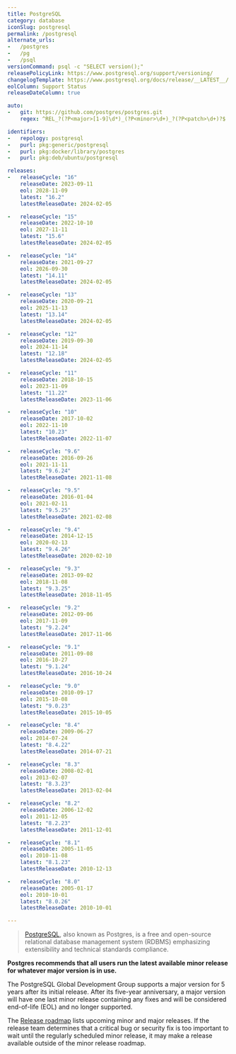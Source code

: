 ```yaml
---
title: PostgreSQL
category: database
iconSlug: postgresql
permalink: /postgresql
alternate_urls:
-   /postgres
-   /pg
-   /psql
versionCommand: psql -c "SELECT version();"
releasePolicyLink: https://www.postgresql.org/support/versioning/
changelogTemplate: https://www.postgresql.org/docs/release/__LATEST__/
eolColumn: Support Status
releaseDateColumn: true

auto:
-   git: https://github.com/postgres/postgres.git
    regex: ^REL_?(?P<major>[1-9]\d*)_(?P<minor>\d+)_?(?P<patch>\d+)?$

identifiers:
-   repology: postgresql
-   purl: pkg:generic/postgresql
-   purl: pkg:docker/library/postgres
-   purl: pkg:deb/ubuntu/postgresql

releases:
-   releaseCycle: "16"
    releaseDate: 2023-09-11
    eol: 2028-11-09
    latest: "16.2"
    latestReleaseDate: 2024-02-05

-   releaseCycle: "15"
    releaseDate: 2022-10-10
    eol: 2027-11-11
    latest: "15.6"
    latestReleaseDate: 2024-02-05

-   releaseCycle: "14"
    releaseDate: 2021-09-27
    eol: 2026-09-30
    latest: "14.11"
    latestReleaseDate: 2024-02-05

-   releaseCycle: "13"
    releaseDate: 2020-09-21
    eol: 2025-11-13
    latest: "13.14"
    latestReleaseDate: 2024-02-05

-   releaseCycle: "12"
    releaseDate: 2019-09-30
    eol: 2024-11-14
    latest: "12.18"
    latestReleaseDate: 2024-02-05

-   releaseCycle: "11"
    releaseDate: 2018-10-15
    eol: 2023-11-09
    latest: "11.22"
    latestReleaseDate: 2023-11-06

-   releaseCycle: "10"
    releaseDate: 2017-10-02
    eol: 2022-11-10
    latest: "10.23"
    latestReleaseDate: 2022-11-07

-   releaseCycle: "9.6"
    releaseDate: 2016-09-26
    eol: 2021-11-11
    latest: "9.6.24"
    latestReleaseDate: 2021-11-08

-   releaseCycle: "9.5"
    releaseDate: 2016-01-04
    eol: 2021-02-11
    latest: "9.5.25"
    latestReleaseDate: 2021-02-08

-   releaseCycle: "9.4"
    releaseDate: 2014-12-15
    eol: 2020-02-13
    latest: "9.4.26"
    latestReleaseDate: 2020-02-10

-   releaseCycle: "9.3"
    releaseDate: 2013-09-02
    eol: 2018-11-08
    latest: "9.3.25"
    latestReleaseDate: 2018-11-05

-   releaseCycle: "9.2"
    releaseDate: 2012-09-06
    eol: 2017-11-09
    latest: "9.2.24"
    latestReleaseDate: 2017-11-06

-   releaseCycle: "9.1"
    releaseDate: 2011-09-08
    eol: 2016-10-27
    latest: "9.1.24"
    latestReleaseDate: 2016-10-24

-   releaseCycle: "9.0"
    releaseDate: 2010-09-17
    eol: 2015-10-08
    latest: "9.0.23"
    latestReleaseDate: 2015-10-05

-   releaseCycle: "8.4"
    releaseDate: 2009-06-27
    eol: 2014-07-24
    latest: "8.4.22"
    latestReleaseDate: 2014-07-21

-   releaseCycle: "8.3"
    releaseDate: 2008-02-01
    eol: 2013-02-07
    latest: "8.3.23"
    latestReleaseDate: 2013-02-04

-   releaseCycle: "8.2"
    releaseDate: 2006-12-02
    eol: 2011-12-05
    latest: "8.2.23"
    latestReleaseDate: 2011-12-01

-   releaseCycle: "8.1"
    releaseDate: 2005-11-05
    eol: 2010-11-08
    latest: "8.1.23"
    latestReleaseDate: 2010-12-13

-   releaseCycle: "8.0"
    releaseDate: 2005-01-17
    eol: 2010-10-01
    latest: "8.0.26"
    latestReleaseDate: 2010-10-01

---
```


> [PostgreSQL](https://www.postgresql.org/), also known as Postgres, is a free and open-source
> relational database management system (RDBMS) emphasizing extensibility and technical standards
> compliance.

**Postgres recommends that all users run the latest available minor release for whatever major
version is in use.**

The PostgreSQL Global Development Group supports a major version for 5 years after its initial
release. After its five-year anniversary, a major version will have one last minor release
containing any fixes and will be considered end-of-life (EOL) and no longer supported.

The [Release roadmap](https://www.postgresql.org/developer/roadmap/) lists upcoming minor and major
releases. If the release team determines that a critical bug or security fix is too important to
wait until the regularly scheduled minor release, it may make a release available outside of the
minor release roadmap.
